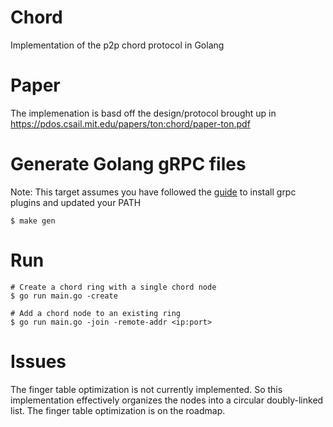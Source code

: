 # Chord
Implementation of the p2p chord protocol in Golang

# Paper
The implemenation is basd off the design/protocol brought up in https://pdos.csail.mit.edu/papers/ton:chord/paper-ton.pdf

# Generate Golang gRPC files

Note: This target assumes you have followed the [guide](https://grpc.io/docs/languages/go/quickstart/) to install grpc plugins and updated your PATH
 
```
$ make gen
```

# Run
```
# Create a chord ring with a single chord node
$ go run main.go -create

# Add a chord node to an existing ring
$ go run main.go -join -remote-addr <ip:port>
```

# Issues
The finger table optimization is not currently implemented. So this implementation effectively organizes the nodes into a circular doubly-linked list. The finger table optimization is on the roadmap.